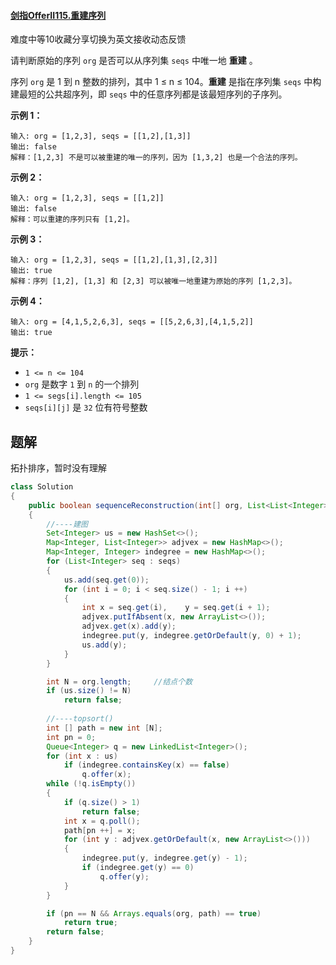 #### [剑指OfferII115.重建序列](https://leetcode-cn.com/problems/ur2n8P/)

难度中等10收藏分享切换为英文接收动态反馈

请判断原始的序列 `org` 是否可以从序列集 `seqs` 中唯一地 **重建** 。

序列 `org` 是 1 到 n 整数的排列，其中 1 ≤ n ≤ 104。**重建** 是指在序列集 `seqs` 中构建最短的公共超序列，即 `seqs` 中的任意序列都是该最短序列的子序列。

 

**示例 1：**

```
输入: org = [1,2,3], seqs = [[1,2],[1,3]]
输出: false
解释：[1,2,3] 不是可以被重建的唯一的序列，因为 [1,3,2] 也是一个合法的序列。
```

**示例 2：**

```
输入: org = [1,2,3], seqs = [[1,2]]
输出: false
解释：可以重建的序列只有 [1,2]。
```

**示例 3：**

```
输入: org = [1,2,3], seqs = [[1,2],[1,3],[2,3]]
输出: true
解释：序列 [1,2], [1,3] 和 [2,3] 可以被唯一地重建为原始的序列 [1,2,3]。
```

**示例 4：**

```
输入: org = [4,1,5,2,6,3], seqs = [[5,2,6,3],[4,1,5,2]]
输出: true
```

 

**提示：**

- `1 <= n <= 104`
- `org` 是数字 `1` 到 `n` 的一个排列
- `1 <= segs[i].length <= 105`
- `seqs[i][j]` 是 `32` 位有符号整数

## 题解

拓扑排序，暂时没有理解

```java
class Solution 
{
    public boolean sequenceReconstruction(int[] org, List<List<Integer>> seqs) 
    {
        //----建图
        Set<Integer> us = new HashSet<>();
        Map<Integer, List<Integer>> adjvex = new HashMap<>();
        Map<Integer, Integer> indegree = new HashMap<>();
        for (List<Integer> seq : seqs)
        {
            us.add(seq.get(0));
            for (int i = 0; i < seq.size() - 1; i ++)
            {
                int x = seq.get(i),    y = seq.get(i + 1);
                adjvex.putIfAbsent(x, new ArrayList<>());
                adjvex.get(x).add(y);
                indegree.put(y, indegree.getOrDefault(y, 0) + 1);
                us.add(y);
            }
        }

        int N = org.length;     //结点个数
        if (us.size() != N)
            return false;
        
        //----topsort()
        int [] path = new int [N];
        int pn = 0;
        Queue<Integer> q = new LinkedList<Integer>();
        for (int x : us)
            if (indegree.containsKey(x) == false)
                q.offer(x);
        while (!q.isEmpty())
        {
            if (q.size() > 1)
                return false;
            int x = q.poll();
            path[pn ++] = x;
            for (int y : adjvex.getOrDefault(x, new ArrayList<>()))
            {
                indegree.put(y, indegree.get(y) - 1);
                if (indegree.get(y) == 0)
                    q.offer(y);
            }
        }

        if (pn == N && Arrays.equals(org, path) == true)
            return true;
        return false;
    }
}
```



